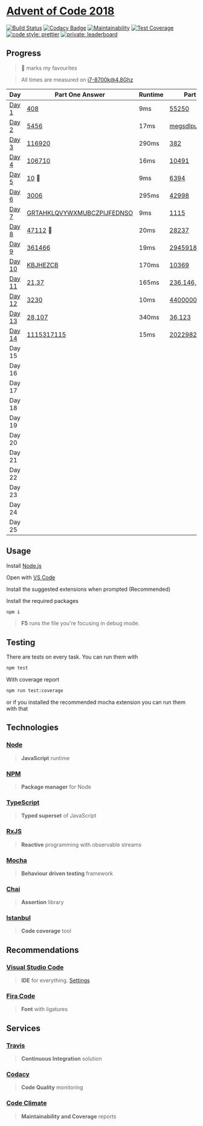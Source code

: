 # [Advent of Code 2018](https://adventofcode.com/2018/)

[![Build Status](https://travis-ci.com/AlexAegis/advent-of-code.svg?branch=master)](https://travis-ci.com/AlexAegis/advent-of-code) [![Codacy Badge](https://api.codacy.com/project/badge/Grade/3dbac1abe814499882d2ed419cbe8a55)](https://app.codacy.com/app/AlexAegis/advent-of-code?utm_source=github.com&utm_medium=referral&utm_content=AlexAegis/advent-of-code&utm_campaign=Badge_Grade_Dashboard) [![Maintainability](https://api.codeclimate.com/v1/badges/5df3d3d67dfe389dc929/maintainability)](https://codeclimate.com/github/AlexAegis/advent-of-code/maintainability) [![Test Coverage](https://api.codeclimate.com/v1/badges/5df3d3d67dfe389dc929/test_coverage)](https://codeclimate.com/github/AlexAegis/advent-of-code/test_coverage) [![code style: prettier](https://img.shields.io/badge/code_style-prettier-ff69b4.svg)](https://github.com/prettier/prettier) [![private: leaderboard](https://img.shields.io/badge/private-leaderboard-brightgreen.svg)](https://adventofcode.com/2018/leaderboard/private/view/243796)

## Progress

> 🌟 marks my favourites

> All times are measured on i7-8700k@4.8Ghz

| Day                         | Part One Answer                                            | Runtime | Part Two Answer                                           | Runtime |
| --------------------------- | ---------------------------------------------------------- | ------- | --------------------------------------------------------- | ------- |
| [Day 1](./src/2018/day01/)  | [408](./src/2018/day01/part_one.ts)                        | 9ms     | [55250](./src/2018/day01/part_two.ts)                     | 5161ms  |
| [Day 2](./src/2018/day02/)  | [5456](./src/2018/day02/part_one.ts)                       | 17ms    | [megsdlpulxvinkatfoyzxcbvq](./src/2018/day02/part_two.ts) | 20ms    |
| [Day 3](./src/2018/day03/)  | [116920](./src/2018/day03/part_one.ts)                     | 290ms   | [382](./src/2018/day03/part_two.ts)                       | 240ms   |
| [Day 4](./src/2018/day04/)  | [106710](./src/2018/day04/part_one.ts)                     | 16ms    | [10491](./src/2018/day04/part_two.ts)                     | 16ms    |
| [Day 5](./src/2018/day05/)  | [10](./src/2018/day05/collapse.function.ts) 🌟             | 9ms     | [6394](./src/2018/day05/part_two.ts)                      | 361ms   |
| [Day 6](./src/2018/day06/)  | [3006](./src/2018/day06/part_one.ts)                       | 295ms   | [42998](./src/2018/day06/part_two.ts)                     | 66ms    |
| [Day 7](./src/2018/day07/)  | [GRTAHKLQVYWXMUBCZPIJFEDNSO](./src/2018/day07/part_one.ts) | 9ms     | [1115](./src/2018/day07/part_two.ts)                      | 1800ms  |
| [Day 8](./src/2018/day08/)  | [47112](./src/2018/day08/node.class.ts) 🌟                 | 20ms    | [28237](./src/2018/day08/node.class.ts)                   | 12ms    |
| [Day 9](./src/2018/day09/)  | [361466](./src/2018/day09/part_one.ts)                     | 19ms    | [2945918550](./src/2018/day09/part_two.ts)                | 346ms   |
| [Day 10](./src/2018/day10/) | [KBJHEZCB](./src/2018/day10/task.ts)                       | 170ms   | [10369](./src/2018/day10/task.ts)                         | 170ms   |
| [Day 11](./src/2018/day11/) | [21,37](./src/2018/day11/part_one.ts)                      | 165ms   | [236,146,12](./src/2018/day11/part_two.ts)                | 63007ms |
| [Day 12](./src/2018/day12/) | [3230](./src/2018/day12/part_one.ts)                       | 10ms    | [4400000000304](./src/2018/day12/part_two.ts)             | 24ms    |
| [Day 13](./src/2018/day13/) | [28,107](./src/2018/day13/cart.class.ts)                   | 340ms   | [36,123](./src/2018/day13/part_two.ts)                    | 20000ms |
| [Day 14](./src/2018/day14/) | [1115317115](./src/2018/day14/part_one.ts)                 | 15ms    | [20229822](./src/2018/day14/part_two.ts)                  | 1024ms  |
| Day 15                      |                                                            |         |                                                           |         |
| Day 16                      |                                                            |         |                                                           |         |
| Day 17                      |                                                            |         |                                                           |         |
| Day 18                      |                                                            |         |                                                           |         |
| Day 19                      |                                                            |         |                                                           |         |
| Day 20                      |                                                            |         |                                                           |         |
| Day 21                      |                                                            |         |                                                           |         |
| Day 22                      |                                                            |         |                                                           |         |
| Day 23                      |                                                            |         |                                                           |         |
| Day 24                      |                                                            |         |                                                           |         |
| Day 25                      |                                                            |         |                                                           |         |

## Usage

Install [Node.js](https://nodejs.org/en/)

Open with [VS Code](https://code.visualstudio.com/)

Install the suggested extensions when prompted (Recommended)

Install the required packages

```bash
npm i
```

> **F5** runs the file you're focusing in debug mode.

## Testing

There are tests on every task. You can run them with

```bash
npm test
```

With coverage report

```bash
npm run test:coverage
```

or if you installed the recommended mocha extension you can run them with that

## Technologies

### [Node](https://nodejs.org/en/)

> **JavaScript** runtime

### [NPM](https://www.npmjs.com/)

> **Package manager** for Node

### [TypeScript](https://www.typescriptlang.org/)

> **Typed superset** of JavaScript

### [RxJS](http://reactivex.io/)

> **Reactive** programming with observable streams

### [Mocha](https://mochajs.org/)

> **Behaviour driven testing** framework

### [Chai](https://www.chaijs.com/)

> **Assertion** library

### [Istanbul](https://istanbul.js.org/)

> **Code coverage** tool

## Recommendations

### [Visual Studio Code](https://code.visualstudio.com/)

> **IDE** for everything. [Settings](./.vscode/)

### [Fira Code](https://github.com/tonsky/FiraCode)

> **Font** with ligatures

## Services

### [Travis](https://travis-ci.com/)

> **Continuous Integration** solution

### [Codacy](https://codacy.com/)

> **Code Quality** monitoring

### [Code Climate](https://codeclimate.com/)

> **Maintainability and Coverage** reports
